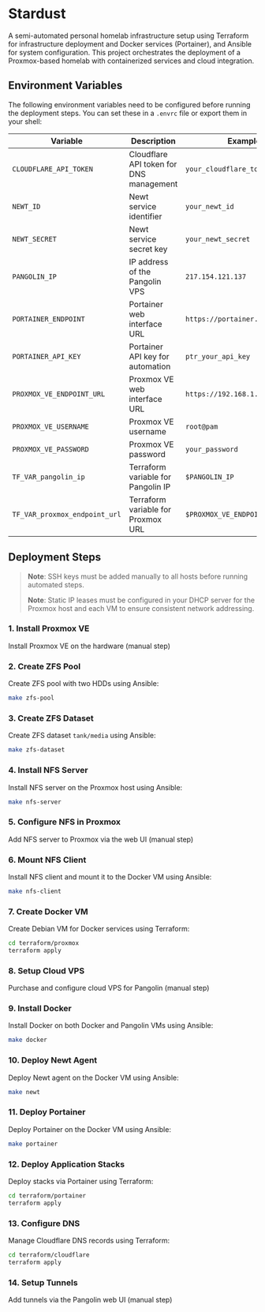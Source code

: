 # Stardust

A semi-automated personal homelab infrastructure setup using Terraform for infrastructure deployment and Docker services (Portainer), and Ansible for system configuration. This project orchestrates the deployment of a Proxmox-based homelab with containerized services and cloud integration.

## Environment Variables

The following environment variables need to be configured before running the deployment steps. You can set these in a `.envrc` file or export them in your shell:

| Variable                      | Description                             | Example                         |
| ----------------------------- | --------------------------------------- | ------------------------------- |
| `CLOUDFLARE_API_TOKEN`        | Cloudflare API token for DNS management | `your_cloudflare_token`         |
| `NEWT_ID`                     | Newt service identifier                 | `your_newt_id`                  |
| `NEWT_SECRET`                 | Newt service secret key                 | `your_newt_secret`              |
| `PANGOLIN_IP`                 | IP address of the Pangolin VPS          | `217.154.121.137`               |
| `PORTAINER_ENDPOINT`          | Portainer web interface URL             | `https://portainer.example.com` |
| `PORTAINER_API_KEY`           | Portainer API key for automation        | `ptr_your_api_key`              |
| `PROXMOX_VE_ENDPOINT_URL`     | Proxmox VE web interface URL            | `https://192.168.1.35:8006/`    |
| `PROXMOX_VE_USERNAME`         | Proxmox VE username                     | `root@pam`                      |
| `PROXMOX_VE_PASSWORD`         | Proxmox VE password                     | `your_password`                 |
| `TF_VAR_pangolin_ip`          | Terraform variable for Pangolin IP      | `$PANGOLIN_IP`                  |
| `TF_VAR_proxmox_endpoint_url` | Terraform variable for Proxmox URL      | `$PROXMOX_VE_ENDPOINT_URL`      |

## Deployment Steps

> **Note**: SSH keys must be added manually to all hosts before running automated steps.
>
> **Note**: Static IP leases must be configured in your DHCP server for the Proxmox host and each VM to ensure consistent network addressing.

### 1. Install Proxmox VE

Install Proxmox VE on the hardware (manual step)

### 2. Create ZFS Pool

Create ZFS pool with two HDDs using Ansible:

```bash
make zfs-pool
```

### 3. Create ZFS Dataset

Create ZFS dataset `tank/media` using Ansible:

```bash
make zfs-dataset
```

### 4. Install NFS Server

Install NFS server on the Proxmox host using Ansible:

```bash
make nfs-server
```

### 5. Configure NFS in Proxmox

Add NFS server to Proxmox via the web UI (manual step)

### 6. Mount NFS Client

Install NFS client and mount it to the Docker VM using Ansible:

```bash
make nfs-client
```

### 7. Create Docker VM

Create Debian VM for Docker services using Terraform:

```bash
cd terraform/proxmox
terraform apply
```

### 8. Setup Cloud VPS

Purchase and configure cloud VPS for Pangolin (manual step)

### 9. Install Docker

Install Docker on both Docker and Pangolin VMs using Ansible:

```bash
make docker
```

### 10. Deploy Newt Agent

Deploy Newt agent on the Docker VM using Ansible:

```bash
make newt
```

### 11. Deploy Portainer

Deploy Portainer on the Docker VM using Ansible:

```bash
make portainer
```

### 12. Deploy Application Stacks

Deploy stacks via Portainer using Terraform:

```bash
cd terraform/portainer
terraform apply
```

### 13. Configure DNS

Manage Cloudflare DNS records using Terraform:

```bash
cd terraform/cloudflare
terraform apply
```

### 14. Setup Tunnels

Add tunnels via the Pangolin web UI (manual step)
